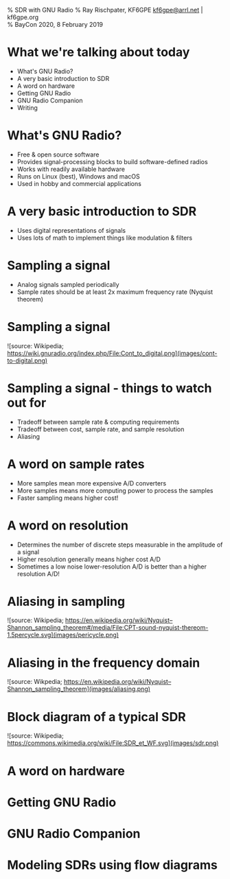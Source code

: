 % SDR with GNU Radio
% Ray Rischpater, KF6GPE kf6gpe@arrl.net | kf6gpe.org  
% BayCon 2020, 8 February 2019

# What we're talking about today
* What's GNU Radio?
* A very basic introduction to SDR
* A word on hardware
* Getting GNU Radio
* GNU Radio Companion
* Writing 



# What's GNU Radio?
* Free & open source software
* Provides signal-processing blocks to build software-defined radios
* Works with readily available hardware
* Runs on Linux (best), Windows and macOS
* Used in hobby and commercial applications

# A very basic introduction to SDR
* Uses digital representations of signals 
* Uses lots of math to implement things like modulation & filters

# Sampling a signal
* Analog signals sampled periodically
* Sample rates should be at least 2x maximum frequency rate (Nyquist theorem)

# Sampling a signal
![source: Wikipedia; https://wiki.gnuradio.org/index.php/File:Cont_to_digital.png](images/cont-to-digital.png)

# Sampling a signal - things to watch out for
* Tradeoff between sample rate & computing requirements
* Tradeoff between cost, sample rate, and sample resolution
* Aliasing

# A word on sample rates
* More samples mean more expensive A/D converters
* More samples means more computing power to process the samples
* Faster sampling means higher cost!

# A word on resolution
* Determines the number of discrete steps measurable in the amplitude of a signal
* Higher resolution generally means higher cost A/D
* Sometimes a low noise lower-resolution A/D is better than a higher resolution A/D!

# Aliasing in sampling
![source: Wikipedia; https://en.wikipedia.org/wiki/Nyquist–Shannon_sampling_theorem#/media/File:CPT-sound-nyquist-thereom-1.5percycle.svg](images/pericycle.png)

# Aliasing in the frequency domain
![source: Wikpedia; https://en.wikipedia.org/wiki/Nyquist–Shannon_sampling_theorem](images/aliasing.png)

# Block diagram of a typical SDR
![source: Wikipedia; https://commons.wikimedia.org/wiki/File:SDR_et_WF.svg](images/sdr.png)


# A word on hardware
# Getting GNU Radio
# GNU Radio Companion
# Modeling SDRs using flow diagrams




